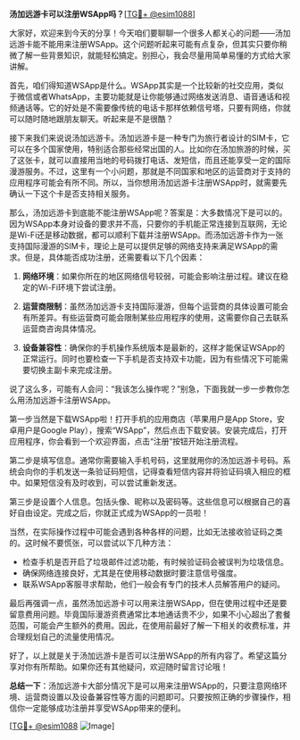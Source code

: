 **汤加远游卡可以注册WSApp吗？**[[TG💪+ @esim1088](https://t.me/s/esim1088)]

大家好，欢迎来到今天的分享！今天咱们要聊聊一个很多人都关心的问题——汤加远游卡能不能用来注册WSApp。这个问题听起来可能有点复杂，但其实只要你稍微了解一些背景知识，就能轻松搞定。别担心，我会尽量用简单易懂的方式给大家讲解。

首先，咱们得知道WSApp是什么。WSApp其实是一个比较新的社交应用，类似于微信或者WhatsApp，主要功能就是让你能够通过网络发送消息、语音通话和视频通话等。它的好处是不需要像传统的电话卡那样依赖信号塔，只要有网络，你就可以随时随地跟朋友聊天。听起来是不是很酷？

接下来我们来说说汤加远游卡。汤加远游卡是一种专门为旅行者设计的SIM卡，它可以在多个国家使用，特别适合那些经常出国的人。比如你在汤加旅游的时候，买了这张卡，就可以直接用当地的号码拨打电话、发短信，而且还能享受一定的国际漫游服务。不过，这里有一个小问题，那就是不同国家和地区的运营商对于支持的应用程序可能会有所不同。所以，当你想用汤加远游卡注册WSApp时，就需要先确认一下这个卡是否支持相关服务。

那么，汤加远游卡到底能不能注册WSApp呢？答案是：大多数情况下是可以的。因为WSApp本身对设备的要求并不高，只要你的手机能正常连接到互联网，无论是Wi-Fi还是移动数据，都可以顺利下载并注册WSApp。而汤加远游卡作为一张支持国际漫游的SIM卡，理论上是可以提供足够的网络支持来满足WSApp的需求。但是，具体能否成功注册，还需要看以下几个因素：

1. **网络环境**：如果你所在的地区网络信号较弱，可能会影响注册过程。建议在稳定的Wi-Fi环境下尝试注册。
   
2. **运营商限制**：虽然汤加远游卡支持国际漫游，但每个运营商的具体设置可能会有所差异。有些运营商可能会限制某些应用程序的使用，这需要你自己去联系运营商咨询具体情况。

3. **设备兼容性**：确保你的手机操作系统版本是最新的，这样才能保证WSApp的正常运行。同时也要检查一下手机是否支持双卡功能，因为有些情况下可能需要切换主副卡来完成注册。

说了这么多，可能有人会问：“我该怎么操作呢？”别急，下面我就一步一步教你怎么用汤加远游卡注册WSApp。

第一步当然是下载WSApp啦！打开手机的应用商店（苹果用户是App Store，安卓用户是Google Play），搜索“WSApp”，然后点击下载安装。安装完成后，打开应用程序，你会看到一个欢迎界面，点击“注册”按钮开始注册流程。

第二步是填写信息。通常你需要输入手机号码，这里就用你的汤加远游卡号码。系统会向你的手机发送一条验证码短信，记得查看短信内容并将验证码填入相应的框中。如果短信没有及时收到，可以尝试重新发送。

第三步是设置个人信息。包括头像、昵称以及密码等。这些信息可以根据自己的喜好自由设定。完成之后，你就正式成为WSApp的一员啦！

当然，在实际操作过程中可能会遇到各种各样的问题，比如无法接收验证码之类的。这时候不要慌张，可以尝试以下几种方法：

- 检查手机是否开启了垃圾邮件过滤功能，有时候验证码会被误判为垃圾信息。
- 确保网络连接良好，尤其是在使用移动数据时要注意信号强度。
- 联系WSApp客服寻求帮助，他们一般会有专门的技术人员解答用户的疑问。

最后再强调一点，虽然汤加远游卡可以用来注册WSApp，但在使用过程中还是要留意费用问题。毕竟国际漫游资费通常比本地通话贵不少，如果不小心超出了套餐范围，可能会产生额外的费用。因此，在使用前最好了解一下相关的收费标准，并合理规划自己的流量使用情况。

好了，以上就是关于汤加远游卡是否可以注册WSApp的所有内容了。希望这篇分享对你有所帮助。如果你还有其他疑问，欢迎随时留言讨论哦！

**总结一下**：汤加远游卡大部分情况下是可以用来注册WSApp的，只要注意网络环境、运营商设置以及设备兼容性等方面的问题即可。只要按照正确的步骤操作，相信你一定能够成功注册并享受WSApp带来的便利。

[[TG💪+ @esim1088](https://t.me/s/esim1088) ![Image](https://i.postimg.cc/4NQfJmqS/Snipaste-2025-05-13-00-14-12.png)]